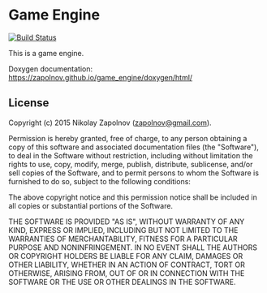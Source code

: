 ﻿
Game Engine
===========

<a href="https://travis-ci.org/zapolnov/game_engine" target="_blank">
 <img src="https://travis-ci.org/zapolnov/game_engine.svg?branch=master" alt="Build Status" />
</a>

This is a game engine.

Doxygen documentation: <a href="https://zapolnov.github.io/game_engine/doxygen/html/">https://zapolnov.github.io/game_engine/doxygen/html/</a>

License
-------

Copyright (c) 2015 Nikolay Zapolnov (zapolnov@gmail.com).

Permission is hereby granted, free of charge, to any person obtaining a copy
of this software and associated documentation files (the "Software"), to deal
in the Software without restriction, including without limitation the rights
to use, copy, modify, merge, publish, distribute, sublicense, and/or sell
copies of the Software, and to permit persons to whom the Software is
furnished to do so, subject to the following conditions:

The above copyright notice and this permission notice shall be included in
all copies or substantial portions of the Software.

THE SOFTWARE IS PROVIDED "AS IS", WITHOUT WARRANTY OF ANY KIND, EXPRESS OR
IMPLIED, INCLUDING BUT NOT LIMITED TO THE WARRANTIES OF MERCHANTABILITY,
FITNESS FOR A PARTICULAR PURPOSE AND NONINFRINGEMENT. IN NO EVENT SHALL THE
AUTHORS OR COPYRIGHT HOLDERS BE LIABLE FOR ANY CLAIM, DAMAGES OR OTHER
LIABILITY, WHETHER IN AN ACTION OF CONTRACT, TORT OR OTHERWISE, ARISING FROM,
OUT OF OR IN CONNECTION WITH THE SOFTWARE OR THE USE OR OTHER DEALINGS IN
THE SOFTWARE.
